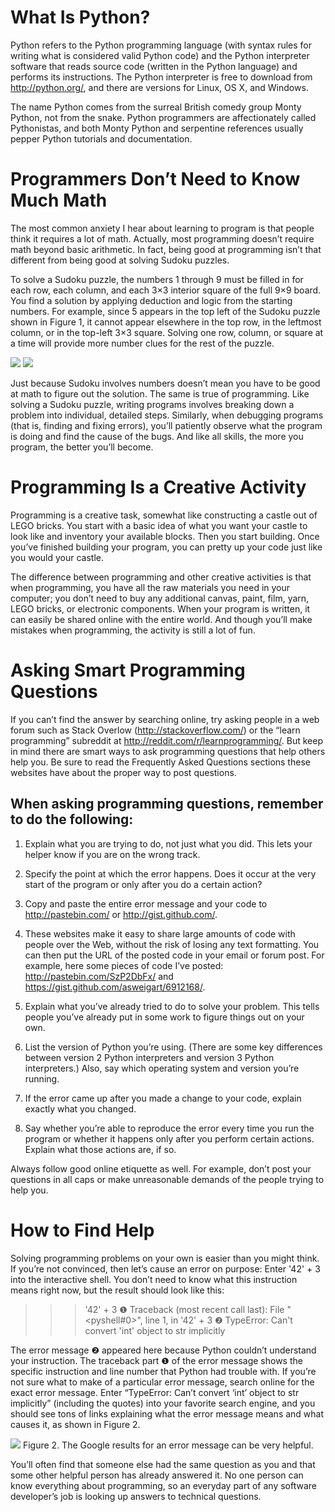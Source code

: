 # What Is Python?

Python refers to the Python programming language (with syntax rules for writing what is considered valid Python code) and the Python interpreter software that reads source code (written in the Python language) and performs its instructions. The Python interpreter is free to download from http://python.org/, and there are versions for Linux, OS X, and Windows.

The name Python comes from the surreal British comedy group Monty Python, not from the snake. Python programmers are affectionately called Pythonistas, and both Monty Python and serpentine references usually pepper Python tutorials and documentation.

# Programmers Don’t Need to Know Much Math

The most common anxiety I hear about learning to program is that people think it requires a lot of math. Actually, most programming doesn’t require math beyond basic arithmetic. In fact, being good at programming isn’t that different from being good at solving Sudoku puzzles.

To solve a Sudoku puzzle, the numbers 1 through 9 must be filled in for each row, each column, and each 3×3 interior square of the full 9×9 board. You find a solution by applying deduction and logic from the starting numbers. For example, since 5 appears in the top left of the Sudoku puzzle shown in Figure 1, it cannot appear elsewhere in the top row, in the leftmost column, or in the top-left 3×3 square. Solving one row, column, or square at a time will provide more number clues for the rest of the puzzle.

![](assets/puzle.jpg)
![](assets/puzle2.jpg)

Just because Sudoku involves numbers doesn’t mean you have to be good at math to figure out the solution. The same is true of programming. Like solving a Sudoku puzzle, writing programs involves breaking down a problem into individual, detailed steps. Similarly, when debugging programs (that is, finding and fixing errors), you’ll patiently observe what the program is doing and find the cause of the bugs. And like all skills, the more you program, the better you’ll become.


# Programming Is a Creative Activity

Programming is a creative task, somewhat like constructing a castle out of LEGO bricks. You start with a basic idea of what you want your castle to look like and inventory your available blocks. Then you start building. Once you’ve finished building your program, you can pretty up your code just like you would your castle.

The difference between programming and other creative activities is that when programming, you have all the raw materials you need in your computer; you don’t need to buy any additional canvas, paint, film, yarn, LEGO bricks, or electronic components. When your program is written, it can easily be shared online with the entire world. And though you’ll make mistakes when programming, the activity is still a lot of fun.

# Asking Smart Programming Questions

If you can’t find the answer by searching online, try asking people in a web forum such as Stack Overlow (http://stackoverflow.com/) or the “learn programming” subreddit at http://reddit.com/r/learnprogramming/. But keep in mind there are smart ways to ask programming questions that help others help you. Be sure to read the Frequently Asked Questions sections these websites have about the proper way to post questions.

## When asking programming questions, remember to do the following:

1. Explain what you are trying to do, not just what you did. This lets your helper know if you are on the wrong track.

2. Specify the point at which the error happens. Does it occur at the very start of the program or only after you do a certain action?

3. Copy and paste the entire error message and your code to http://pastebin.com/ or http://gist.github.com/.

4. These websites make it easy to share large amounts of code with people over the Web, without the risk of losing any text formatting. You can then put the URL of the posted code in your email or forum post. For example, here some pieces of code I’ve posted: http://pastebin.com/SzP2DbFx/ and https://gist.github.com/asweigart/6912168/.

5. Explain what you’ve already tried to do to solve your problem. This tells people you’ve already put in some work to figure things out on your own.

6. List the version of Python you’re using. (There are some key differences between version 2 Python interpreters and version 3 Python interpreters.) Also, say which operating system and version you’re running.

7. If the error came up after you made a change to your code, explain exactly what you changed.

8. Say whether you’re able to reproduce the error every time you run the program or whether it happens only after you perform certain actions. Explain what those actions are, if so.

Always follow good online etiquette as well. For example, don’t post your questions in all caps or make unreasonable demands of the people trying to help you.

# How to Find Help

Solving programming problems on your own is easier than you might think. If you’re not convinced, then let’s cause an error on purpose: Enter '42' + 3 into the interactive shell. You don’t need to know what this instruction means right now, but the result should look like this:


  >>> '42' + 3
❶ Traceback (most recent call last):
    File "<pyshell#0>", line 1, in <module>
      '42' + 3
❷ TypeError: Can't convert 'int' object to str implicitly
  >>>
The error message ❷ appeared here because Python couldn’t understand your instruction. The traceback part ❶ of the error message shows the specific instruction and line number that Python had trouble with. If you’re not sure what to make of a particular error message, search online for the exact error message. Enter “TypeError: Can’t convert ‘int’ object to str implicitly” (including the quotes) into your favorite search engine, and you should see tons of links explaining what the error message means and what causes it, as shown in Figure 2.

![](assets/google.jpg)
Figure 2. The Google results for an error message can be very helpful.

You’ll often find that someone else had the same question as you and that some other helpful person has already answered it. No one person can know everything about programming, so an everyday part of any software developer’s job is looking up answers to technical questions.






